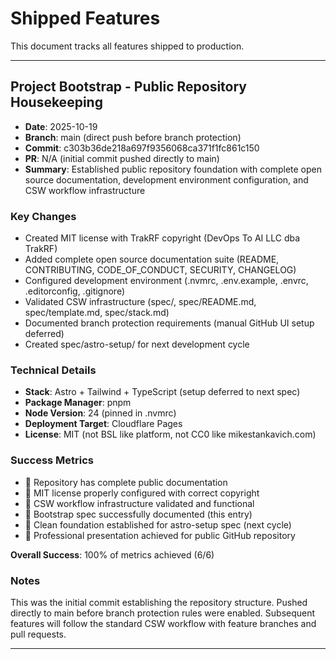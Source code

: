 # Shipped Features

This document tracks all features shipped to production.

---

## Project Bootstrap - Public Repository Housekeeping
- **Date**: 2025-10-19
- **Branch**: main (direct push before branch protection)
- **Commit**: c303b36de218a697f9356068ca371f1fc861c150
- **PR**: N/A (initial commit pushed directly to main)
- **Summary**: Established public repository foundation with complete open source documentation, development environment configuration, and CSW workflow infrastructure

### Key Changes
- Created MIT license with TrakRF copyright (DevOps To AI LLC dba TrakRF)
- Added complete open source documentation suite (README, CONTRIBUTING, CODE_OF_CONDUCT, SECURITY, CHANGELOG)
- Configured development environment (.nvmrc, .env.example, .envrc, .editorconfig, .gitignore)
- Validated CSW infrastructure (spec/, spec/README.md, spec/template.md, spec/stack.md)
- Documented branch protection requirements (manual GitHub UI setup deferred)
- Created spec/astro-setup/ for next development cycle

### Technical Details
- **Stack**: Astro + Tailwind + TypeScript (setup deferred to next spec)
- **Package Manager**: pnpm
- **Node Version**: 24 (pinned in .nvmrc)
- **Deployment Target**: Cloudflare Pages
- **License**: MIT (not BSL like platform, not CC0 like mikestankavich.com)

### Success Metrics
-  Repository has complete public documentation
-  MIT license properly configured with correct copyright
-  CSW workflow infrastructure validated and functional
-  Bootstrap spec successfully documented (this entry)
-  Clean foundation established for astro-setup spec (next cycle)
-  Professional presentation achieved for public GitHub repository

**Overall Success**: 100% of metrics achieved (6/6)

### Notes
This was the initial commit establishing the repository structure. Pushed directly to main before branch protection rules were enabled. Subsequent features will follow the standard CSW workflow with feature branches and pull requests.

---

